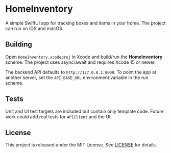 # HomeInventory

A simple SwiftUI app for tracking boxes and items in your home. The project can run on iOS and macOS.

## Building

Open `HomeInventory.xcodeproj` in Xcode and build/run the **HomeInventory** scheme. The project uses async/await and requires Xcode 15 or newer.

The backend API defaults to `http://127.0.0.1:8000`. To point the app at another server, set the `API_BASE_URL` environment variable in the run scheme.

## Tests

Unit and UI test targets are included but contain only template code. Future work could add real tests for `APIClient` and the UI.

## License

This project is released under the MIT License. See [LICENSE](LICENSE) for details.
